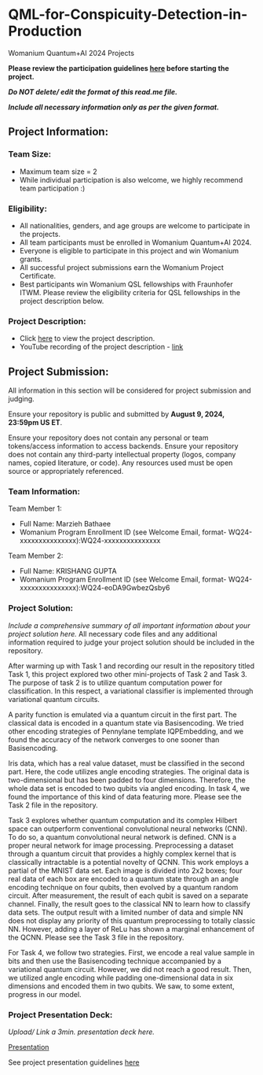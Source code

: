 # QML-for-Conspicuity-Detection-in-Production
Womanium Quantum+AI 2024 Projects

**Please review the participation guidelines [here](https://github.com/womanium-quantum/Quantum-AI-2024) before starting the project.**

_**Do NOT delete/ edit the format of this read.me file.**_

_**Include all necessary information only as per the given format.**_

## Project Information:

### Team Size:
  - Maximum team size = 2
  - While individual participation is also welcome, we highly recommend team participation :)

### Eligibility:
  - All nationalities, genders, and age groups are welcome to participate in the projects.
  - All team participants must be enrolled in Womanium Quantum+AI 2024.
  - Everyone is eligible to participate in this project and win Womanium grants.
  - All successful project submissions earn the Womanium Project Certificate.
  - Best participants win Womanium QSL fellowships with Fraunhofer ITWM. Please review the eligibility criteria for QSL fellowships in the project description below.

### Project Description:
  - Click [here](https://drive.google.com/file/d/1AcctFeXjchtEhYzPUsHpP_b4HGlI4kq9/view?usp=sharing) to view the project description.
  - YouTube recording of the project description - [link](https://youtu.be/Ac1ihFcTRTc?si=i6AIVfQQh8ymYQYp)

## Project Submission:
All information in this section will be considered for project submission and judging.

Ensure your repository is public and submitted by **August 9, 2024, 23:59pm US ET**.

Ensure your repository does not contain any personal or team tokens/access information to access backends. Ensure your repository does not contain any third-party intellectual property (logos, company names, copied literature, or code). Any resources used must be open source or appropriately referenced.

### Team Information:
Team Member 1:
 - Full Name: Marzieh Bathaee
 - Womanium Program Enrollment ID (see Welcome Email, format- WQ24-xxxxxxxxxxxxxxx):WQ24-xxxxxxxxxxxxxxx


Team Member 2:
 - Full Name: KRISHANG GUPTA
 - Womanium Program Enrollment ID (see Welcome Email, format- WQ24-xxxxxxxxxxxxxxx):WQ24-eoDA9GwbezQsby6


### Project Solution:
_Include a comprehensive summary of all important information about your project solution here._
All necessary code files and any additional information required to judge your project solution should be included in the repository. 

After warming up with Task 1 and recording our result in the repository titled Task 1, this project explored two other mini-projects of Task 2 and Task 3.
The purpose of task 2 is to utilize quantum computation power for classification. In this respect, a variational classifier is implemented through variational quantum circuits.

 A parity function is emulated via a quantum circuit in the first part.  The classical data is encoded in a quantum state via Basisencoding. We tried other encoding strategies of Pennylane template IQPEmbedding, and we found the accuracy of the network converges to one sooner than Basisencoding.
 
Iris data, which has a real value dataset, must be classified in the second part. Here, the code utilizes angle encoding strategies. The original data is two-dimensional but has been padded to four dimensions. Therefore, the whole data set is encoded to two qubits via angled encoding. In task 4, we found the importance of this kind of data featuring more. Please see the Task 2 file in the repository.

Task 3 explores whether quantum computation and its complex Hilbert space can outperform conventional convolutional neural networks (CNN). To do so, a quantum convolutional neural network is defined. CNN is a proper neural network for image processing. Preprocessing a dataset through a quantum circuit that provides a highly complex kernel that is classically intractable is a potential novelty of QCNN. This work employs a partial of the MNIST data set. Each image is divided into 2x2 boxes; four real data of each box are encoded to a quantum state through an angle encoding technique on four qubits, then evolved by a quantum random circuit. After measurement, the result of each qubit is saved on a separate channel. Finally, the result goes to the classical NN to learn how to classify data sets. The output result with a limited number of data and simple NN does not display any priority of this quantum preprocessing to totally classic NN. However, adding a layer of ReLu has shown a marginal enhancement of the QCNN. Please see the Task 3 file in the repository.

For Task 4, we follow two strategies. First, we encode a real value sample in bits and then use the Basisencoding technique accompanied by a variational quantum circuit. However, we did not reach a good result. Then, we utilized angle encoding while padding one-dimensional data in six dimensions and encoded them in two qubits. We saw, to some extent, progress in our model.


### Project Presentation Deck:
_Upload/ Link a 3min. presentation deck here._

[Presentation](https://docs.google.com/presentation/d/1AFHkWSujBewsu2mIN09ye2jk2ahBGaZN/edit?usp=sharing&ouid=110859617138535429570&rtpof=true&sd=true)

See project presentation guidelines [here](https://docs.google.com/document/d/13nWF8AxFAfFYTWEYPT3BpPdYkqtxxSAjmuXj_zcMh-E/edit?usp=sharing)

